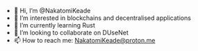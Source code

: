 - 👋 Hi, I’m @NakatomiKeade
- 👀 I’m interested in blockchains and decentralised applications
- 🌱 I’m currently learning Rust
- 💞️ I’m looking to collaborate on DUseNet
- 📫 How to reach me: NakatomiKeade@proton.me

<!---
NakatomiKeade/NakatomiKeade is a ✨ special ✨ repository because its `README.md` (this file) appears on your GitHub profile.
You can click the Preview link to take a look at your changes.
--->
